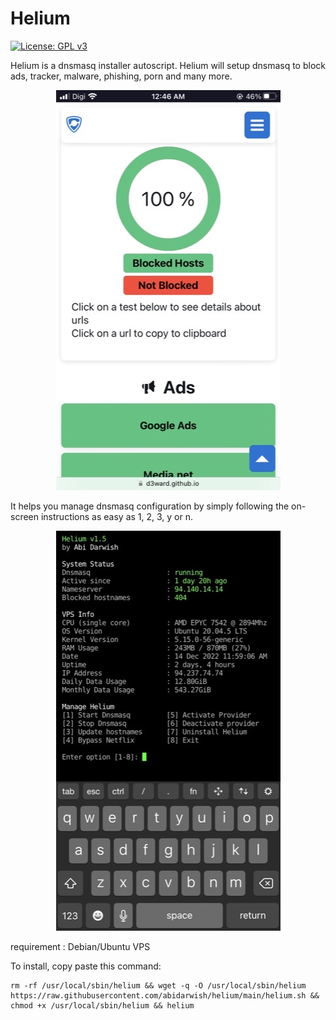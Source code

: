 # Helium

[![License: GPL v3](https://img.shields.io/badge/License-GPLv3-blue.svg)](https://www.gnu.org/licenses/gpl-3.0)

Helium is a dnsmasq installer autoscript. Helium will setup dnsmasq to block ads, tracker, malware, phishing, porn and many more.
  
<p align="center">
  <img src="5C0C4775-1FF4-4373-94B0-DCA1EF151752.png">
</p>

It helps you manage dnsmasq configuration by simply following the on-screen instructions as easy as 1, 2, 3, y or n.

<p align="center">
  <img src="91B9BC35-5AD1-4274-81B7-021FDBFCF7F2.png">
</p>

requirement : Debian/Ubuntu VPS

To install, copy paste this command:

```
rm -rf /usr/local/sbin/helium && wget -q -O /usr/local/sbin/helium https://raw.githubusercontent.com/abidarwish/helium/main/helium.sh && chmod +x /usr/local/sbin/helium && helium
```
